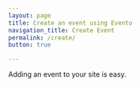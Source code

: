 ```yaml
---
layout: page
title: Create an event using Evento
navigation_title: Create Event
permalink: /create/
button: true

---
```


Adding an event to your site is easy. 

